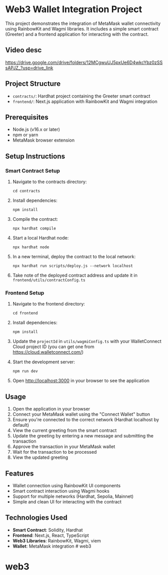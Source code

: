 # Web3 Wallet Integration Project

This project demonstrates the integration of MetaMask wallet connectivity using RainbowKit and Wagmi libraries. It includes a simple smart contract (Greeter) and a frontend application for interacting with the contract.

## Video desc
https://drive.google.com/drive/folders/12MCgwuUJ5pxUe6D4wkcYbz0zSSsAPJZ_?usp=drive_link

## Project Structure

- `contracts/`: Hardhat project containing the Greeter smart contract
- `frontend/`: Next.js application with RainbowKit and Wagmi integration

## Prerequisites

- Node.js (v16.x or later)
- npm or yarn
- MetaMask browser extension

## Setup Instructions

### Smart Contract Setup

1. Navigate to the contracts directory:
   ```
   cd contracts
   ```

2. Install dependencies:
   ```
   npm install
   ```

3. Compile the contract:
   ```
   npx hardhat compile
   ```

4. Start a local Hardhat node:
   ```
   npx hardhat node
   ```

5. In a new terminal, deploy the contract to the local network:
   ```
   npx hardhat run scripts/deploy.js --network localhost
   ```

6. Take note of the deployed contract address and update it in `frontend/utils/contractConfig.ts`

### Frontend Setup

1. Navigate to the frontend directory:
   ```
   cd frontend
   ```

2. Install dependencies:
   ```
   npm install
   ```

3. Update the `projectId` in `utils/wagmiConfig.ts` with your WalletConnect Cloud project ID (you can get one from https://cloud.walletconnect.com/)

4. Start the development server:
   ```
   npm run dev
   ```

5. Open [http://localhost:3000](http://localhost:3000) in your browser to see the application

## Usage

1. Open the application in your browser
2. Connect your MetaMask wallet using the "Connect Wallet" button
3. Ensure you're connected to the correct network (Hardhat localhost by default)
4. View the current greeting from the smart contract
5. Update the greeting by entering a new message and submitting the transaction
6. Approve the transaction in your MetaMask wallet
7. Wait for the transaction to be processed
8. View the updated greeting

## Features

- Wallet connection using RainbowKit UI components
- Smart contract interaction using Wagmi hooks
- Support for multiple networks (Hardhat, Sepolia, Mainnet)
- Simple and clean UI for interacting with the contract

## Technologies Used

- **Smart Contract**: Solidity, Hardhat
- **Frontend**: Next.js, React, TypeScript
- **Web3 Libraries**: RainbowKit, Wagmi, viem
- **Wallet**: MetaMask integration # web3
# web3
